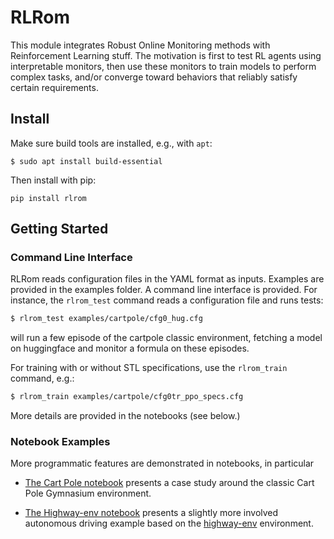 # RLRom

This module integrates Robust Online Monitoring methods with Reinforcement Learning stuff. The motivation is first to test RL agents using interpretable monitors, then use these monitors to train models to perform complex tasks, and/or converge toward behaviors that reliably satisfy certain requirements. 

## Install

Make sure build tools are installed, e.g., with `apt`:
```
$ sudo apt install build-essential
```
Then install with pip: 
```
pip install rlrom 
``` 
## Getting Started

### Command Line Interface
RLRom reads configuration files in the YAML format as inputs. Examples are provided in the examples folder. A command line interface is provided. For instance, the `rlrom_test` command reads a configuration file and runs tests:
```bash
$ rlrom_test examples/cartpole/cfg0_hug.cfg
```
will run a few episode of the cartpole classic environment, fetching a model on huggingface and monitor a formula on these episodes. 

For training with or without STL specifications, use the `rlrom_train` command, e.g.:

```bash
$ rlrom_train examples/cartpole/cfg0tr_ppo_specs.cfg
```
More details are provided in the notebooks (see below.)

### Notebook Examples

More programmatic features are demonstrated in notebooks, in particular

- [The Cart Pole notebook](examples/cartpole/cartpole_notebook.ipynb) presents a case study around the classic Cart Pole Gymnasium environment.

- [The Highway-env notebook](examples/highway-env/highway_env_notebook.ipynb) presents a slightly more involved autonomous driving example based on the [highway-env](https://github.com/Farama-Foundation/HighwayEnv) environment.